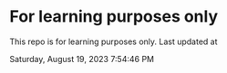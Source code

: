 # For learning purposes only
This repo is for learning purposes only.
Last updated at

Saturday, August 19, 2023 7:54:46 PM


